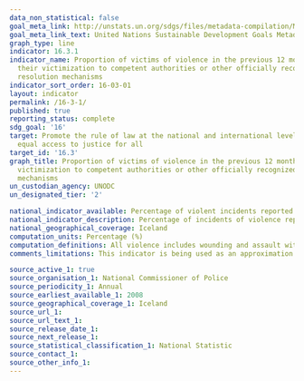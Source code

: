 ```yaml
---
data_non_statistical: false
goal_meta_link: http://unstats.un.org/sdgs/files/metadata-compilation/Metadata-Goal-16.pdf
goal_meta_link_text: United Nations Sustainable Development Goals Metadata (pdf 1361kB)
graph_type: line
indicator: 16.3.1
indicator_name: Proportion of victims of violence in the previous 12 months who reported
  their victimization to competent authorities or other officially recognized conflict
  resolution mechanisms
indicator_sort_order: 16-03-01
layout: indicator
permalink: /16-3-1/
published: true
reporting_status: complete
sdg_goal: '16'
target: Promote the rule of law at the national and international levels and ensure
  equal access to justice for all
target_id: '16.3'
graph_title: Proportion of victims of violence in the previous 12 months who reported their
  victimization to competent authorities or other officially recognized conflict resolution
  mechanisms
un_custodian_agency: UNODC
un_designated_tier: '2'

national_indicator_available: Percentage of violent incidents reported to the police in the last 12 months
national_indicator_description: Percentage of incidents of violence reported to the police in the last 12 months.  
national_geographical_coverage: Iceland
computation_units: Percentage (%)
computation_definitions: All violence includes wounding and assault with minor injury or without injury, attempted assault and wounding or assault with a sexual motive. Incidents that were reported to the police also include those that the police came to know about in another way, e.g. they arrived at the scene.
comments_limitations: This indicator is being used as an approximation of the UN SDG Indicator. Where possible, we will work to identify or develop Icelandic data to meet the global indicator specification. This indicator has been identified in collaboration with topic experts.

source_active_1: true
source_organisation_1: National Commissioner of Police
source_periodicity_1: Annual
source_earliest_available_1: 2008
source_geographical_coverage_1: Iceland
source_url_1: 
source_url_text_1: 
source_release_date_1: 
source_next_release_1: 
source_statistical_classification_1: National Statistic
source_contact_1: 
source_other_info_1: 
---
```

